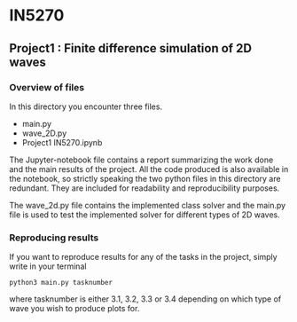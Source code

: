 # IN5270

## Project1 : Finite difference simulation of 2D waves

### Overview of files

In this directory you encounter three files.

* main.py
* wave_2D.py
* Project1 IN5270.ipynb

The Jupyter-notebook file contains a report summarizing the work done and the main results of the project. All the code produced is also available in the notebook, so strictly speaking the two python files in this directory are redundant. They are included for readability and reproducibility purposes.

The wave_2d.py file contains the implemented class solver and the main.py file is used to test the implemented solver for different types of 2D waves.

### Reproducing results

If you want to reproduce results for any of the tasks in the project, simply write in your terminal

```console
python3 main.py tasknumber
```

where tasknumber is either 3.1, 3.2, 3.3 or 3.4 depending on which type of wave you wish to produce plots for.
